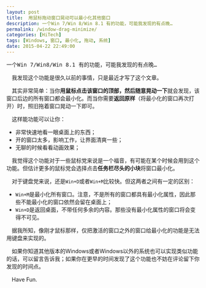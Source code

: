 ```yaml
---
layout: post
title:  用鼠标拖动窗口晃动可以最小化其他窗口
description: 一个Win 7/Win 8/Win 8.1 有的功能，可能我发现的有点晚…
permalink: /window-drag-minimize/
categories: [HiTech]
tags: [Windows, 窗口, 最小化, 拖动, 系统]
date: 2015-04-22 22:49:00
--- 
```


<pre>一个Win 7/Win8/Win 8.1 有的功能，可能我发现的有点晚…</pre>

　我发现这个功能是很久以前的事情，只是最近才写了这个文章。

　其实非常简单：当你**用鼠标点击该窗口的顶部，然后随意晃动一下**就会发现，该窗口后边的所有窗口都会最小化。而当你需要**返回原样**（将最小化的窗口再次打开）时，照旧拖着窗口晃动一下即可。

　这样能功能可以让你：

- 非常快速地看一眼桌面上的东西；
- 开的窗口太多，影响工作，让界面清爽一些；
- 无聊的时候看看动画效果；

　我觉得这个功能对于一些鼠标党来说是一个福音，有可能在某个时候会用到这个功能。但估计更多的鼠标党会选择点击**任务栏尽头的小块**将窗口最小化。

　对于键盘党来说，还是`Win+D`或者`Win+M`比较快。但这两者之间有一定的区别：

- `Win+M`是最小化所有窗口。注意，不是所有的窗口都具有最小化属性，因此那些不能最小化的窗口依然会留在桌面上；
- `Win+D`是返回桌面，不带任何多余的内容。那些没有最小化属性的窗口将会变得不可见。

　据我所知，像刚才鼠标那样，仅把激活的窗口之外的窗口给最小化的功能是无法用键盘来实现的。

　如果你知道其他版本的Windows或者Windows以外的系统也可以实现类似功能的话，可以留言告诉我；如果你在更早的时间发现了这个功能也不妨在评论留下你发现的时间点。

　Have Fun.